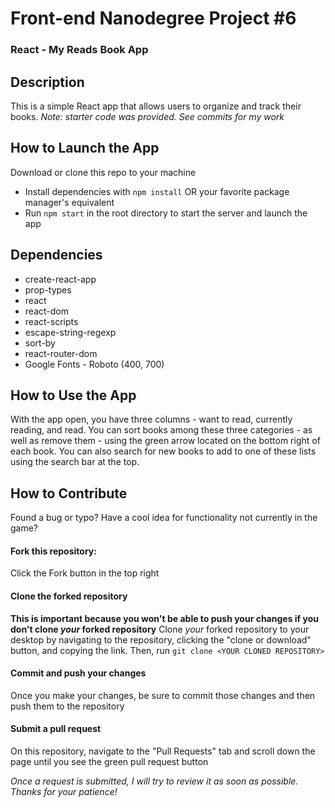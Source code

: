 # Front-end Nanodegree Project #6

### React - My Reads Book App

## Description
This is a simple React app that allows users to organize and track their books. _Note: starter code was provided. See commits for my work_

## How to Launch the App
Download or clone this repo to your machine
- Install dependencies with `npm install` OR your favorite package manager's equivalent
- Run `npm start` in the root directory to start the server and launch the app

## Dependencies
- create-react-app
- prop-types
- react
- react-dom
- react-scripts
- escape-string-regexp
- sort-by
- react-router-dom
- Google Fonts - Roboto (400, 700)


## How to Use the App
With the app open, you have three columns - want to read, currently reading, and read. You can sort books among these three categories - as well as remove them - using the green arrow located on the bottom right of each book. You can also search for new books to add to one of these lists using the search bar at the top.


## How to Contribute
Found a bug or typo? Have a cool idea for functionality not currently in the game?

#### Fork this repository:
Click the Fork button in the top right

#### Clone the forked repository
**This is important because you won't be able to push your changes if you don't clone _your_ forked repository**
Clone _your_ forked repository to your desktop by navigating to the repository, clicking the "clone or download" button, and copying the link. Then, run `git clone <YOUR CLONED REPOSITORY>`

#### Commit and push your changes
Once you make your changes, be sure to commit those changes and then push them to the repository

#### Submit a pull request
On this repository, navigate to the "Pull Requests" tab and scroll down the page until you see the green pull request button

_Once a request is submitted, I will try to review it as soon as possible. Thanks for your patience!_
